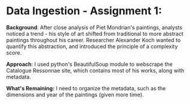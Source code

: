 # Data Ingestion - Assignment 1: 

**Background**: 
After close analysis of Piet Mondrian's paintings, analysts noticed a trend - his style of art shifted from traditional to more abstract paintings throughout his career. Researcher Alexander Koch wanted to quantify this abstraction, and introduced the principle of a complexity score. 

**Approach**: 
I used python's BeautifulSoup module to webscrape the Catalogue Ressonnae site, which contains most of his works, along with metadata.  

**What's Remaining:**
I need to organize the metadata, such as the dimensions and year of the paintings (given more time). 

